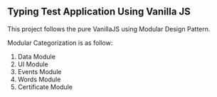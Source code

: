 ## Typing Test Application Using Vanilla JS

This project follows the pure VanillaJS using Modular Design Pattern.<br>

Modular Categorization is as follow:<br>

1. Data Module
2. UI Module
3. Events Module
4. Words Module
5. Certificate Module
